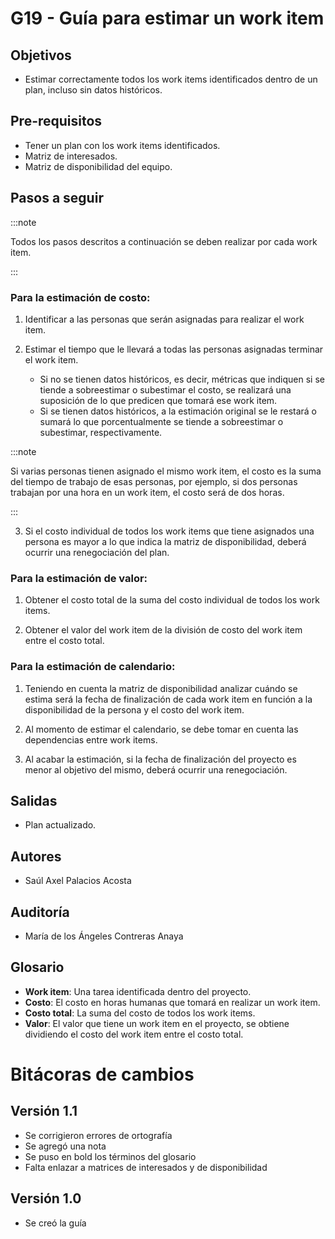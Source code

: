 # G19 - Guía para estimar un work item

## Objetivos

- Estimar correctamente todos los work items identificados dentro de un plan, incluso sin datos históricos.

## Pre-requisitos

- Tener un plan con los work items identificados.
- Matriz de interesados.
- Matriz de disponibilidad del equipo.

## Pasos a seguir

:::note

Todos los pasos descritos a continuación se deben realizar por cada work item.

:::

### Para la estimación de costo:

1. Identificar a las personas que serán asignadas para realizar el work item.

2. Estimar el tiempo que le llevará a todas las personas asignadas terminar el work item.
   - Si no se tienen datos históricos, es decir, métricas que indiquen si se tiende a sobreestimar o subestimar el costo, se realizará una suposición de lo que predicen que tomará ese work item.
   - Si se tienen datos históricos, a la estimación original se le restará o sumará lo que porcentualmente se tiende a sobreestimar o subestimar, respectivamente.

:::note

Si varias personas tienen asignado el mismo work item, el costo es la suma del tiempo de trabajo de esas personas, por ejemplo, si dos personas trabajan por una hora en un work item, el costo será de dos horas.

:::

3. Si el costo individual de todos los work items que tiene asignados una persona es mayor a lo que indica la matriz de disponibilidad, deberá ocurrir una renegociación del plan.

### Para la estimación de valor:

1. Obtener el costo total de la suma del costo individual de todos los work items.

2. Obtener el valor del work item de la división de costo del work item entre el costo total.

### Para la estimación de calendario:

1. Teniendo en cuenta la matriz de disponibilidad analizar cuándo se estima será la fecha de finalización de cada work item en función a la disponibilidad de la persona y el costo del work item.

2. Al momento de estimar el calendario, se debe tomar en cuenta las dependencias entre work items.

3. Al acabar la estimación, si la fecha de finalización del proyecto es menor al objetivo del mismo, deberá ocurrir una renegociación.

## Salidas

- Plan actualizado.

## Autores

- Saúl Axel Palacios Acosta

## Auditoría

- María de los Ángeles Contreras Anaya

## Glosario

- **Work item**: Una tarea identificada dentro del proyecto.
- **Costo**: El costo en horas humanas que tomará en realizar un work item.
- **Costo total**: La suma del costo de todos los work items.
- **Valor**: El valor que tiene un work item en el proyecto, se obtiene dividiendo el costo del work item entre el costo total.

# Bitácoras de cambios

## Versión 1.1

- Se corrigieron errores de ortografía
- Se agregó una nota 
- Se puso en bold los términos del glosario
- Falta enlazar a matrices de interesados y de disponibilidad

## Versión 1.0

- Se creó la guía
